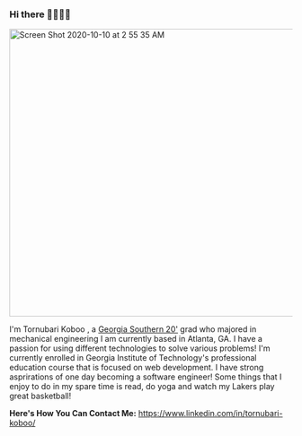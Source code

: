 ### Hi there 👋🏾👋🏾

<img width="513" alt="Screen Shot 2020-10-10 at 2 55 35 AM" src="https://user-images.githubusercontent.com/69223691/95648295-1d742f80-0aa4-11eb-90a5-d9c89ebc7d90.png">

I'm Tornubari Koboo , a [Georgia Southern 20'](https://www.georgiasouthern.edu/) grad who majored in mechanical engineering I am currently based in Atlanta, GA. I have a passion for using different technologies to solve various problems! I'm currently enrolled in Georgia Institute of Technology's professional education course that is focused on web development. I have strong asprirations of one day becoming a software engineer! Some things that I enjoy to do in my spare time is read, do yoga and watch my Lakers play great basketball! 

**Here's How You Can Contact Me:**
https://www.linkedin.com/in/tornubari-koboo/
